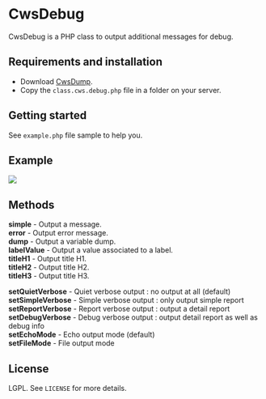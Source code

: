 # CwsDebug

CwsDebug is a PHP class to output additional messages for debug.

## Requirements and installation

* Download [CwsDump](https://github.com/crazy-max/CwsDump).
* Copy the ``class.cws.debug.php`` file in a folder on your server.

## Getting started

See ``example.php`` file sample to help you.

## Example

![](https://raw.github.com/crazy-max/CwsDebug/master/example.png)

## Methods

**simple** - Output a message.<br />
**error** - Output error message.<br />
**dump** - Output a variable dump.<br />
**labelValue** - Output a value associated to a label.<br />
**titleH1** - Output title H1.<br />
**titleH2** - Output title H2.<br />
**titleH3** - Output title H3.<br />

**setQuietVerbose** - Quiet verbose output : no output at all (default)<br />
**setSimpleVerbose** - Simple verbose output : only output simple report<br />
**setReportVerbose** - Report verbose output : output a detail report<br />
**setDebugVerbose** - Debug verbose output : output detail report as well as debug info<br />
**setEchoMode** - Echo output mode (default)<br />
**setFileMode** - File output mode<br />

## License

LGPL. See ``LICENSE`` for more details.
